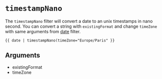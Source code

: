 # `timestampNano`
The `timestampNano` filter will convert a date to an unix timestamps in nano second. You can convert a string with `existingFormat` and change `timeZone` with same arguments from [date](../filter/date) filter.


```twig
{{ date | timestampNano(timeZone="Europe/Paris" }}
```

## Arguments
- existingFormat
- timeZone